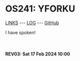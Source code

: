 ---
---

# OS241: YFORKU

[LINKS](LINKS/) --- [LOG](TXT/mylog.txt) --- [GitHub](https://github.com/yforku/os241/)

I have spoken!

<br><b>
#### REV03: Sat 17 Feb 2024 10:00
<br>
